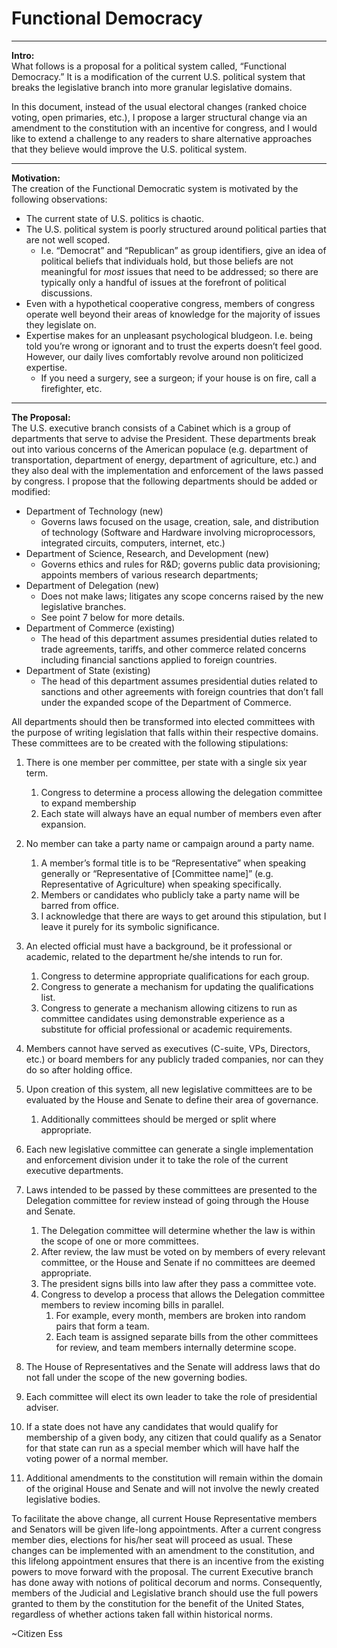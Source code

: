 # Functional Democracy
---

**Intro:**  
What follows is a proposal for a political system called, “Functional Democracy.” It is a modification of the current U.S. political system that breaks the legislative branch into more granular legislative domains. 

In this document, instead of the usual electoral changes (ranked choice voting, open primaries, etc.), I propose a larger structural change via an amendment to the constitution with an incentive for congress, and I would like to extend a challenge to any readers to share alternative approaches that they believe would improve the U.S. political system.

---

**Motivation:**  
The creation of the Functional Democratic system is motivated by the following observations:

* The current state of U.S. politics is chaotic.  
* The U.S. political system is poorly structured around political parties that are not well scoped.  
  * I.e. “Democrat” and “Republican” as group identifiers, give an idea of political beliefs that individuals hold, but those beliefs are not meaningful for *most* issues that need to be addressed; so there are typically only a handful of issues at the forefront of political discussions.  
* Even with a hypothetical cooperative congress, members of congress operate well beyond their areas of knowledge for the majority of issues they legislate on.  
* Expertise makes for an unpleasant psychological bludgeon. I.e. being told you’re wrong or ignorant and to trust the experts doesn’t feel good. However, our daily lives comfortably revolve around non politicized expertise.  
  * If you need a surgery, see a surgeon; if your house is on fire, call a firefighter, etc.

---

**The Proposal:**  
The U.S. executive branch consists of a Cabinet which is a group of departments that serve to advise the President. These departments break out into various concerns of the American populace (e.g. department of transportation, department of energy, department of agriculture, etc.) and they also deal with the implementation and enforcement of the laws passed by congress. I propose that the following departments should be added or modified:

* Department of Technology (new)  
  * Governs laws focused on the usage, creation, sale, and distribution of technology (Software and Hardware involving microprocessors, integrated circuits, computers, internet, etc.)  
* Department of Science, Research, and Development (new)  
  * Governs ethics and rules for R\&D; governs public data provisioning; appoints members of various research departments;  
* Department of Delegation (new)  
  * Does not make laws; litigates any scope concerns raised by the new legislative branches.  
  * See point 7 below for more details.   
* Department of Commerce (existing)  
  * The head of this department assumes presidential duties related to trade agreements, tariffs, and other commerce related concerns including financial sanctions applied to foreign countries.  
* Department of State (existing)  
  * The head of this department assumes presidential duties related to sanctions and other agreements with foreign countries that don’t fall under the expanded scope of the Department of Commerce.


All departments should then be transformed into elected committees with the purpose of writing legislation that falls within their respective domains. These committees are to be created with the following stipulations: 

1. There is one member per committee, per state with a single six year term.  
   1. Congress to determine a process allowing the delegation committee to expand membership
   2. Each state will always have an equal number of members even after expansion.

2. No member can take a party name or campaign around a party name.  
   1. A member’s formal title is to be “Representative” when speaking generally or “Representative of \[Committee name\]” (e.g. Representative of Agriculture) when speaking specifically.  
   2. Members or candidates who publicly take a party name will be barred from office.  
   3. I acknowledge that there are ways to get around this stipulation, but I leave it purely for its symbolic significance.

3. An elected official must have a background, be it professional or academic, related to the department he/she intends to run for.  
   1. Congress to determine appropriate qualifications for each group.  
   2. Congress to generate a mechanism for updating the qualifications list.  
   3. Congress to generate a mechanism allowing citizens to run as committee candidates using demonstrable experience as a substitute for official professional or academic requirements.

4. Members cannot have served as executives (C-suite, VPs, Directors, etc.) or board members for any publicly traded companies, nor can they do so after holding office.

5. Upon creation of this system, all new legislative committees are to be evaluated by the House and Senate to define their area of governance.  
   1. Additionally committees should be merged or split where appropriate.

6. Each new legislative committee can generate a single implementation and enforcement division under it to take the role of the current executive departments.

7. Laws intended to be passed by these committees are presented to the Delegation committee for review instead of going through the House and Senate.  
   1. The Delegation committee will determine whether the law is within the scope of one or more committees.   
   2. After review, the law must be voted on by members of every relevant committee, or the House and Senate if no committees are deemed appropriate.  
   3. The president signs bills into law after they pass a committee vote.  
   4. Congress to develop a process that allows the Delegation committee members to review incoming bills in parallel.  
      1. For example, every month, members are broken into random pairs that form a team.  
      2. Each team is assigned separate bills from the other committees for review, and team members internally determine scope.

8. The House of Representatives and the Senate will address laws that do not fall under the scope of the new governing bodies.

9. Each committee will elect its own leader to take the role of presidential adviser.

10. If a state does not have any candidates that would qualify for membership of a given body, any citizen that could qualify as a Senator for that state can run as a special member which will have half the voting power of a normal member.

11. Additional amendments to the constitution will remain within the domain of the original House and Senate and will not involve the newly created legislative bodies.

To facilitate the above change, all current House Representative members and Senators will be given life-long appointments. After a current congress member dies, elections for his/her seat will proceed as usual. These changes can be implemented with an amendment to the constitution, and this lifelong appointment ensures that there is an incentive from the existing powers to move forward with the proposal. The current Executive branch has done away with notions of political decorum and norms. Consequently, members of the Judicial and Legislative branch should use the full powers granted to them by the constitution for the benefit of the United States, regardless of whether actions taken fall within historical norms.

\~Citizen Ess
